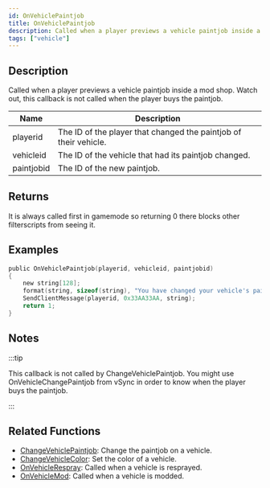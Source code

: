 ```yaml
---
id: OnVehiclePaintjob
title: OnVehiclePaintjob
description: Called when a player previews a vehicle paintjob inside a mod shop.
tags: ["vehicle"]
---
```


## Description

Called when a player previews a vehicle paintjob inside a mod shop. Watch out, this callback is not called when the player buys the paintjob.

| Name       | Description                                                      |
| ---------- | ---------------------------------------------------------------- |
| playerid   | The ID of the player that changed the paintjob of their vehicle. |
| vehicleid  | The ID of the vehicle that had its paintjob changed.             |
| paintjobid | The ID of the new paintjob.                                      |

## Returns

It is always called first in gamemode so returning 0 there blocks other filterscripts from seeing it.

## Examples

```c
public OnVehiclePaintjob(playerid, vehicleid, paintjobid)
{
    new string[128];
    format(string, sizeof(string), "You have changed your vehicle's paintjob to %d!", paintjobid);
    SendClientMessage(playerid, 0x33AA33AA, string);
    return 1;
}
```

## Notes

:::tip

This callback is not called by ChangeVehiclePaintjob.
You might use OnVehicleChangePaintjob from vSync in order to know when the player buys the paintjob.

:::

## Related Functions

- [ChangeVehiclePaintjob](../../scripting/functions/ChangeVehiclePaintjob.md): Change the paintjob on a vehicle.
- [ChangeVehicleColor](../../scripting/functions/ChangeVehicleColor.md): Set the color of a vehicle.
- [OnVehicleRespray](../../scripting/callbacks/OnVehicleRespray.md): Called when a vehicle is resprayed.
- [OnVehicleMod](../../scripting/callbacks/OnVehicleMod.md): Called when a vehicle is modded.
